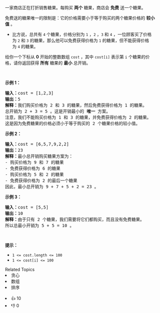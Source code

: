 <p>一家商店正在打折销售糖果。每购买 <strong>两个</strong>&nbsp;糖果，商店会 <strong>免费</strong>&nbsp;送一个糖果。</p>

<p>免费送的糖果唯一的限制是：它的价格需要小于等于购买的两个糖果价格的 <strong>较小值</strong>&nbsp;。</p>

<ul> 
 <li>比方说，总共有 <code>4</code>&nbsp;个糖果，价格分别为&nbsp;<code>1</code>&nbsp;，<code>2</code>&nbsp;，<code>3</code>&nbsp;和&nbsp;<code>4</code>&nbsp;，一位顾客买了价格为&nbsp;<code>2</code> 和&nbsp;<code>3</code>&nbsp;的糖果，那么他可以免费获得价格为 <code>1</code>&nbsp;的糖果，但不能获得价格为&nbsp;<code>4</code>&nbsp;的糖果。</li> 
</ul>

<p>给你一个下标从 <strong>0</strong>&nbsp;开始的整数数组&nbsp;<code>cost</code>&nbsp;，其中&nbsp;<code>cost[i]</code>&nbsp;表示第&nbsp;<code>i</code>&nbsp;个糖果的价格，请你返回获得 <strong>所有</strong>&nbsp;糖果的 <strong>最小</strong>&nbsp;总开销。</p>

<p>&nbsp;</p>

<p><strong>示例 1：</strong></p>

<pre><b>输入：</b>cost = [1,2,3]
<b>输出：</b>5
<b>解释：</b>我们购买价格为 2 和 3 的糖果，然后免费获得价格为 1 的糖果。
总开销为 2 + 3 = 5 。这是开销最小的 <strong>唯一</strong>&nbsp;方案。
注意，我们不能购买价格为 1 和 3 的糖果，并免费获得价格为 2 的糖果。
这是因为免费糖果的价格必须小于等于购买的 2 个糖果价格的较小值。
</pre>

<p><strong>示例 2：</strong></p>

<pre><b>输入：</b>cost = [6,5,7,9,2,2]
<b>输出：</b>23
<b>解释：</b>最小总开销购买糖果方案为：
- 购买价格为 9 和 7 的糖果
- 免费获得价格为 6 的糖果
- 购买价格为 5 和 2 的糖果
- 免费获得价格为 2 的最后一个糖果
因此，最小总开销为 9 + 7 + 5 + 2 = 23 。
</pre>

<p><strong>示例 3：</strong></p>

<pre><b>输入：</b>cost = [5,5]
<b>输出：</b>10
<b>解释：</b>由于只有 2 个糖果，我们需要将它们都购买，而且没有免费糖果。
所以总最小开销为 5 + 5 = 10 。
</pre>

<p>&nbsp;</p>

<p><strong>提示：</strong></p>

<ul> 
 <li><code>1 &lt;= cost.length &lt;= 100</code></li> 
 <li><code>1 &lt;= cost[i] &lt;= 100</code></li> 
</ul>

<div><div>Related Topics</div><div><li>贪心</li><li>数组</li><li>排序</li></div></div><br><div><li>👍 10</li><li>👎 0</li></div>